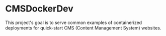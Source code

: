 # CMSDockerDev

This project's goal is to serve common examples of containerized deployments for quick-start CMS (Content Management System) websites.


<!-- Covered examples include:

Not entirely limited to just CMS type sites; include other non-developer set-ups for convenient access use cases

    PHP:
        Wordpress
        Drupal

        # dev framework
        Laravel

    Python:
        Wagtail

    CSharp:
        Orchard

    Javascript:
        WikiJs



Notes and Documentation:

    Wordpress:
        https://hub.docker.com/_/wordpress/

    PhpMyAdmin:
        https://hub.docker.com/_/phpmyadmin?tab=description


    Drupal:
        https://www.drupal.org/docs/security-in-drupal/securing-file-permissions-and-ownership
        https://www.drupal.org/server-permissions
        https://hub.docker.com/_/drupal


    Orchard:
        https://docs.orchardcore.net/en/latest/
        
    WikiJs:
        https://docs.requarks.io/install/docker

        
    Wagtail:
        https://github.com/wagtail/bakerydemo

    
Initial issue tracking:

drupal mounting local storage results in permissions errors with drupal storage on /var/www/html -> /opt/drupal/web because directory requires ownership by www-data; issue isn't related solely to permissions, the contents may be overwritten by the hosts mounted directory

Solution: using docker volumes to address necessary container storage
 -->